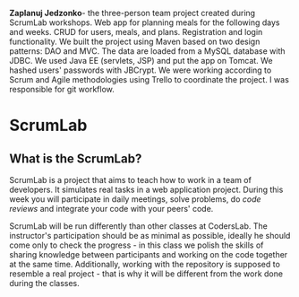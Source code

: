 **Zaplanuj Jedzonko**- the three-person team project created during ScrumLab workshops. Web app for planning meals for the following days and weeks. CRUD for users, meals, and plans. Registration and login functionality. We built the project using Maven based on two design patterns: DAO and MVC. The data are loaded from a MySQL database with JDBC. We used Java EE (servlets, JSP) and put the app on Tomcat. We hashed users' passwords with JBCrypt. We were working according to Scrum and Agile methodologies using Trello to coordinate the project. I was responsible for git workflow.

# ScrumLab

## What is the ScrumLab?

ScrumLab is a project that aims to teach how to work in a team of developers.  It simulates real tasks in a web application project. During this week you will participate in daily meetings, solve problems, do *code reviews* and integrate your code with your peers' code.

ScrumLab will be run differently than other classes at CodersLab. The instructor's participation should be as minimal as possible, ideally he should come only to check the progress - in this class we polish the skills of sharing knowledge between participants and working on the code together at the same time.
Additionally, working with the repository is supposed to resemble a real project - that is why it will be different from the work done during the classes.
